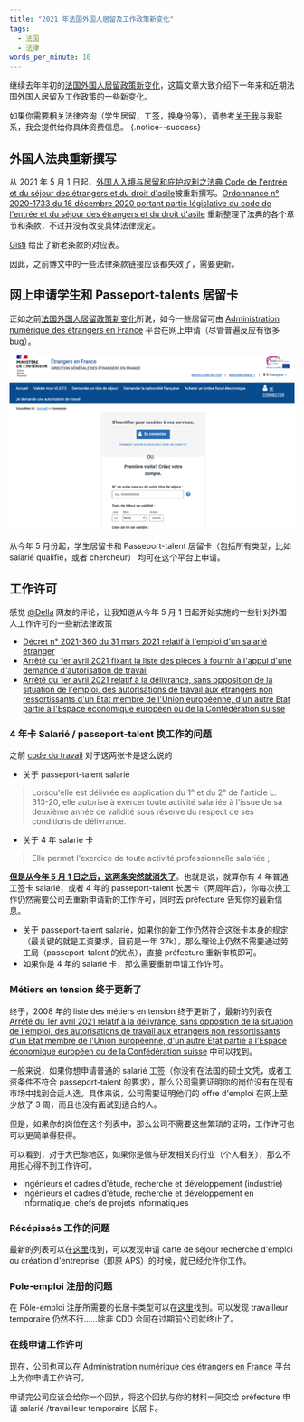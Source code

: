 ```yaml
---
title: "2021 年法国外国人居留及工作政策新变化"
tags:
  - 法国
  - 法律
words_per_minute: 10
---
```


继续去年年初的[法国外国人居留政策新变化](/2020/01/05/changements-etrangers-france-2020)，这篇文章大致介绍下一年来和近期法国外国人居留及工作政策的一些新变化。

如果你需要相关法律咨询（学生居留，工签，换身份等），请参考[关于我](/about/)与我联系，我会提供给你具体资费信息。
{.notice--success}

## 外国人法典重新撰写

从 2021 年 5 月 1 日起，[外国人入境与居留和庇护权利之法典 Code de l'entrée et du séjour des étrangers et du droit d'asile](https://www.legifrance.gouv.fr/affichCode.do?cidTexte=LEGITEXT000006070158)被重新撰写。[Ordonnance n° 2020-1733 du 16 décembre 2020 portant partie législative du code de l'entrée et du séjour des étrangers et du droit d'asile](https://www.legifrance.gouv.fr/jorf/id/JORFTEXT000042754770) 重新整理了法典的各个章节和条款，不过并没有改变具体法律规定。

[Gisti](https://www.gisti.org/spip.php?article6544#vite) 给出了新老条款的对应表。

因此，之前博文中的一些法律条款链接应该都失效了，需要更新。

## 网上申请学生和 Passeport-talents 居留卡

正如之前[法国外国人居留政策新变化](/2020/01/05/changements-etrangers-france-2020)所说，如今一些居留可由 [Administration numérique des étrangers en France](https://administration-etrangers-en-france.interieur.gouv.fr) 平台在网上申请（尽管普遍反应有很多 bug）。

<img src="/assets/images/2021/08/anef.png" width="600px" />

从今年 5 月份起，学生居留卡和 Passeport-talent 居留卡（包括所有类型，比如 salarié qualifié，或者 chercheur） 均可在这个平台上申请。

## 工作许可

感觉 [@Della](http://disq.us/p/2i79rvx) 网友的评论，让我知道从今年 5 月 1 日起开始实施的一些针对外国人工作许可的一些新法律政策

- [Décret n° 2021-360 du 31 mars 2021 relatif à l'emploi d'un salarié étranger](https://www.legifrance.gouv.fr/jorf/id/JORFTEXT000043311005)
- [Arrêté du 1er avril 2021 fixant la liste des pièces à fournir à l'appui d'une demande d'autorisation de travail](https://www.legifrance.gouv.fr/jorf/id/JORFTEXT000043317454)
- [Arrêté du 1er avril 2021 relatif à la délivrance, sans opposition de la situation de l'emploi, des autorisations de travail aux étrangers non ressortissants d'un Etat membre de l'Union européenne, d'un autre Etat partie à l'Espace économique européen ou de la Confédération suisse](https://www.legifrance.gouv.fr/jorf/id/JORFTEXT000043317444)

### 4 年卡 Salarié / passeport-talent 换工作的问题

之前 [code du travail](https://www.legifrance.gouv.fr/codes/section_lc/LEGITEXT000006072050/LEGISCTA000018495562/2021-03-31/) 对于这两张卡是这么说的

- 关于 passeport-talent salarié

> Lorsqu'elle est délivrée en application du 1° et du 2° de l'article L. 313-20, elle autorise à exercer toute activité salariée à l'issue de sa deuxième année de validité sous réserve du respect de ses conditions de délivrance.

- 关于 4 年 salarié 卡

> Elle permet l'exercice de toute activité professionnelle salariée ;

[**但是从今年 5 月 1 日之后，这两条突然就消失了**](https://www.legifrance.gouv.fr/codes/section_lc/LEGITEXT000006072050/LEGISCTA000018495562/)。也就是说，就算你有 4 年普通工签卡 salarié，或者 4 年的 passeport-talent 长居卡（两周年后），你每次换工作仍然需要公司去重新申请新的工作许可，同时去 préfecture 告知你的最新信息。

- 关于 passeport-talent salarié，如果你的新工作仍然符合这张卡本身的规定（最关键的就是工资要求，目前是一年 37k），那么理论上仍然不需要通过劳工局（passeport-talent 的优点），直接 préfecture 重新审核即可。
- 如果你是 4 年的 salarié 卡，那么需要重新申请工作许可。

### Métiers en tension 终于更新了

终于，2008 年的 liste des métiers en tension 终于更新了，最新的列表在 [Arrêté du 1er avril 2021 relatif à la délivrance, sans opposition de la situation de l'emploi, des autorisations de travail aux étrangers non ressortissants d'un Etat membre de l'Union européenne, d'un autre Etat partie à l'Espace économique européen ou de la Confédération suisse](https://www.legifrance.gouv.fr/jorf/id/JORFTEXT000043317444) 中可以找到。

一般来说，如果你想申请普通的 salarié 工签（你没有在法国的硕士文凭，或者工资条件不符合 passeport-talent 的要求），那么公司需要证明你的岗位没有在现有市场中找到合适人选。具体来说，公司需要证明他们的 offre d'emploi 在网上至少放了 3 周，而且也没有面试到适合的人。

但是，如果你的岗位在这个列表中，那么公司不需要这些繁琐的证明，工作许可也可以更简单得获得。

可以看到，对于大巴黎地区，如果你是做与研发相关的行业（个人相关），那么不用担心得不到工作许可。

- Ingénieurs et cadres d'étude, recherche et développement (industrie)
- Ingénieurs et cadres d'étude, recherche et développement en informatique, chefs de projets informatiques

### Récépissés 工作的问题

最新的列表可以在[这里](https://www.legifrance.gouv.fr/codes/section_lc/LEGITEXT000006070158/LEGISCTA000042801330/#LEGISCTA000042806982)找到，可以发现申请 carte de séjour recherche d'emploi ou création d'entreprise（即原 APS）的时候，就已经允许你工作。

### Pole-emploi 注册的问题

在 Pôle-emploi 注册所需要的长居卡类型可以在[这里](https://www.legifrance.gouv.fr/codes/section_lc/LEGITEXT000006072050/LEGISCTA000018495676)找到。可以发现 travailleur temporaire 仍然不行……除非 CDD 合同在过期前公司就终止了。

### 在线申请工作许可

现在，公司也可以在 [Administration numérique des étrangers en France](https://administration-etrangers-en-france.interieur.gouv.fr) 平台上为你申请工作许可。

申请完公司应该会给你一个回执，将这个回执与你的材料一同交给 préfecture 申请 salarié /travailleur temporaire 长居卡。
